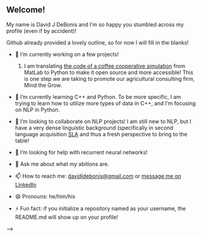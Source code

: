 ## Welcome!

My name is David J DeBonis and I'm so happy you stumbled across my profile (even if by accident)! 

Github already provided a lovely outline, so for now I will fill in the blanks!

- 🔭 I’m currently working on a few projects!
  1. I am translating [the code of a coffee cooperative simulation](../../../cafelytics) from MatLab to Python to make it open source and more accessible! This is one step we are taking to promote our agricultural consulting firm, Mind the Grow.
  
- 🌱 I’m currently learning C++ and Python. To be more specific, I am trying to learn how to utilize more types of data in C++, and I'm focusing on NLP in Python.

- 👯 I’m looking to collaborate on NLP projects! I am still new to NLP, but I have a very dense linguistic background (specifically in second language acquisition [SLA](../../IPA_vowel_compare) and thus a fresh perspective to bring to the table!

- 🤔 I’m looking for help with recurrent neural networks!

- 💬 Ask me about what my abitions are.

- 📫 How to reach me: davidjdebonis@gmail.com or [message me on LinkedIn](https://www.linkedin.com/in/djdebonis/)

- 😄 Pronouns: he/him/his

- ⚡ Fun fact: if you initialize a repository named as your username, the README.md will show up on your profile!

-->
